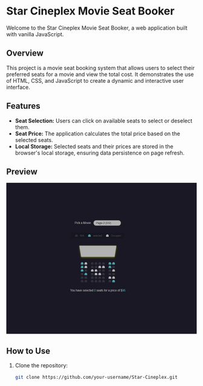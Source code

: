 # Star Cineplex Movie Seat Booker

Welcome to the Star Cineplex Movie Seat Booker, a web application built with vanilla JavaScript.

## Overview

This project is a movie seat booking system that allows users to select their preferred seats for a movie and view the total cost. It demonstrates the use of HTML, CSS, and JavaScript to create a dynamic and interactive user interface.

## Features

- **Seat Selection:** Users can click on available seats to select or deselect them.
- **Seat Price:** The application calculates the total price based on the selected seats.
- **Local Storage:** Selected seats and their prices are stored in the browser's local storage, ensuring data persistence on page refresh.

## Preview 
<img src="https://github.com/sabberrahman/Star-Cineplex/raw/main/Web%20capture_20-1-2024_93625_127.0.0.1.jpeg" alt="Preview" width="600" height="400">


## How to Use

1. Clone the repository:

   ```bash
   git clone https://github.com/your-username/Star-Cineplex.git

